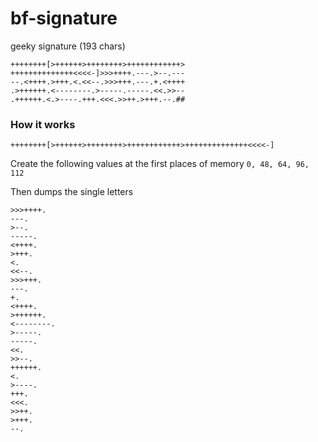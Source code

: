 # bf-signature
geeky signature (193 chars)

```
++++++++[>++++++>++++++++>++++++++++++>
++++++++++++++<<<<-]>>>++++.---.>--.---
--.<++++.>+++.<.<<--.>>>+++.---.+.<++++
.>++++++.<--------.>-----.-----.<<.>>--
.++++++.<.>----.+++.<<<.>>++.>+++.--.##
```


### How it works

```
++++++++[>++++++>++++++++>++++++++++++>++++++++++++++<<<<-]
 ````
 
Create the following values at the first places of memory ```0, 48, 64, 96, 112```

Then dumps the single letters

```
>>>++++.
---.
>--.
-----.
<++++.
>+++.
<.
<<--.
>>>+++.
---.
+.
<++++.
>++++++.
<--------.
>-----.
-----.
<<.
>>--.
++++++.
<.
>----.
+++.
<<<.
>>++.
>+++.
--.
```
